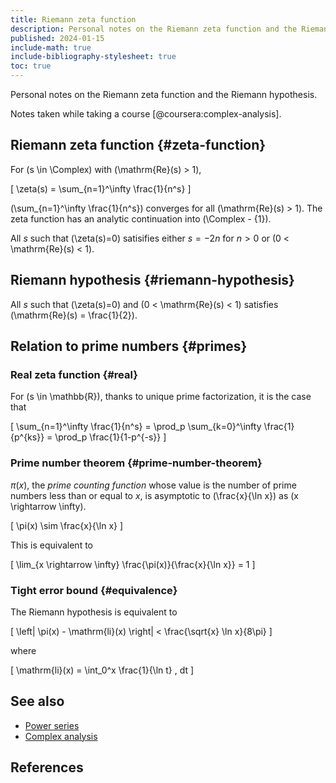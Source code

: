```yaml
---
title: Riemann zeta function
description: Personal notes on the Riemann zeta function and the Riemann hypothesis.
published: 2024-01-15
include-math: true
include-bibliography-stylesheet: true
toc: true
---
```


Personal notes on the Riemann zeta function and the Riemann hypothesis.

Notes taken while taking a course [@coursera:complex-analysis].

## Riemann zeta function {#zeta-function}

For \(s \in \Complex\) with \(\mathrm{Re}(s) > 1\),

\[ \zeta(s) = \sum_{n=1}^\infty \frac{1}{n^s} \]

\(\sum_{n=1}^\infty \frac{1}{n^s}\) converges for all \(\mathrm{Re}(s) > 1\).
The zeta function has an analytic continuation into \(\Complex - \{1\}\).

All $s$ such that \(\zeta(s)=0\) satisifies
either $s=-2n$ for $n>0$ or \(0 < \mathrm{Re}(s) < 1\).

## Riemann hypothesis {#riemann-hypothesis}

All $s$ such that \(\zeta(s)=0\) and \(0 < \mathrm{Re}(s) < 1\)
satisfies \(\mathrm{Re}(s) = \frac{1}{2}\).

## Relation to prime numbers {#primes}

### Real zeta function {#real}

For \(s \in \mathbb{R}\), thanks to unique prime factorization, it is the case that

\[ \sum_{n=1}^\infty \frac{1}{n^s}
 = \prod_p \sum_{k=0}^\infty \frac{1}{p^{ks}}
 = \prod_p \frac{1}{1-p^{-s}}
\]

### Prime number theorem {#prime-number-theorem}

$\pi(x)$, the _prime counting function_ whose value is
the number of prime numbers less than or equal to $x$,
is asymptotic to \(\frac{x}{\ln x}\) as \(x \rightarrow \infty\).

\[ \pi(x) \sim \frac{x}{\ln x} \]

This is equivalent to

\[ \lim_{x \rightarrow \infty} \frac{\pi(x)}{\frac{x}{\ln x}} = 1 \]

### Tight error bound {#equivalence}

The Riemann hypothesis is equivalent to

\[ \left| \pi(x) - \mathrm{li}(x) \right| < \frac{\sqrt{x} \ln x}{8\pi} \]

where

\[ \mathrm{li}(x) = \int_0^x \frac{1}{\ln t} \, dt \]

## See also

*   [Power series](./)
*   [Complex analysis](../)

## References
